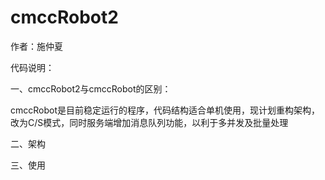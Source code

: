 # cmccRobot2

作者：施仲夏

代码说明：

一、cmccRobot2与cmccRobot的区别：

  cmccRobot是目前稳定运行的程序，代码结构适合单机使用，现计划重构架构，改为C/S模式，同时服务端增加消息队列功能，以利于多并发及批量处理
  
二、架构


三、使用
